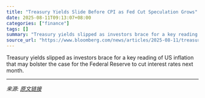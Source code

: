 ```yaml
---
title: "Treasury Yields Slide Before CPI as Fed Cut Speculation Grows"
date: 2025-08-11T09:13:07+08:00
categories: ["finance"]
tags: []
summary: "Treasury yields slipped as investors brace for a key reading of US inflation that may bolster the case for the Federal Reserve to cut interest rates next month."
source_url: "https://www.bloomberg.com/news/articles/2025-08-11/treasury-yields-slide-before-cpi-as-fed-cut-speculation-grows"
---
```


Treasury yields slipped as investors brace for a key reading of US inflation that may bolster the case for the Federal Reserve to cut interest rates next month.

---

*来源: [原文链接](https://www.bloomberg.com/news/articles/2025-08-11/treasury-yields-slide-before-cpi-as-fed-cut-speculation-grows)*
